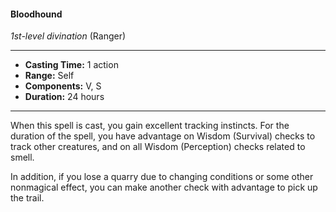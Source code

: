 #### Bloodhound
*1st-level divination* (Ranger)
___
- **Casting Time:** 1 action
- **Range:** Self
- **Components:** V, S
- **Duration:** 24 hours
---
When this spell is cast, you gain excellent tracking instincts. For the duration of the spell, you have advantage on Wisdom (Survival) checks to track other creatures, and on all Wisdom (Perception) checks related to smell.

In addition, if you lose a quarry due to changing conditions or some other nonmagical effect, you can make another check with advantage to pick up the trail.
